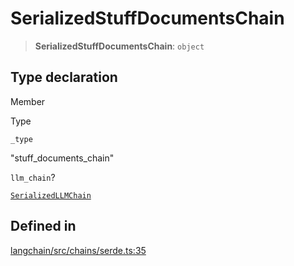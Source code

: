 SerializedStuffDocumentsChain
=============================

> **SerializedStuffDocumentsChain**: `object`

Type declaration[​](#type-declaration "Direct link to Type declaration")
------------------------------------------------------------------------

Member

Type

`_type`

"stuff\_documents\_chain"

`llm_chain`?

[`SerializedLLMChain`](/docs/api/chains/types/SerializedLLMChain)

Defined in[​](#defined-in "Direct link to Defined in")
------------------------------------------------------

[langchain/src/chains/serde.ts:35](https://github.com/hwchase17/langchainjs/blob/46e1734/langchain/src/chains/serde.ts#L35)